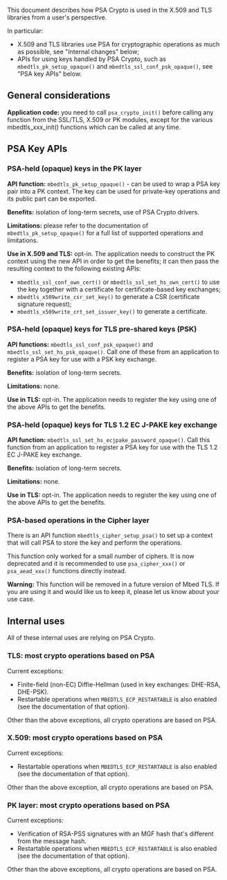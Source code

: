 This document describes how PSA Crypto is used in the X.509 and TLS libraries
from a user's perspective.

In particular:
- X.509 and TLS libraries use PSA for cryptographic operations as much as
  possible, see "Internal changes" below;
- APIs for using keys handled by PSA Crypto, such as
  `mbedtls_pk_setup_opaque()` and `mbedtls_ssl_conf_psk_opaque()`, see
"PSA key APIs" below.

General considerations
----------------------

**Application code:** you need to call `psa_crypto_init()` before calling any
function from the SSL/TLS, X.509 or PK modules, except for the various
mbedtls_xxx_init() functions which can be called at any time.

PSA Key APIs
-------------------------

### PSA-held (opaque) keys in the PK layer

**API function:** `mbedtls_pk_setup_opaque()` - can be used to wrap a PSA key
pair into a PK context. The key can be used for private-key operations and its
public part can be exported.

**Benefits:** isolation of long-term secrets, use of PSA Crypto drivers.

**Limitations:** please refer to the documentation of `mbedtls_pk_setup_opaque()`
for a full list of supported operations and limitations.

**Use in X.509 and TLS:** opt-in. The application needs to construct the PK context
using the new API in order to get the benefits; it can then pass the
resulting context to the following existing APIs:

- `mbedtls_ssl_conf_own_cert()` or `mbedtls_ssl_set_hs_own_cert()` to use the
  key together with a certificate for certificate-based key exchanges;
- `mbedtls_x509write_csr_set_key()` to generate a CSR (certificate signature
  request);
- `mbedtls_x509write_crt_set_issuer_key()` to generate a certificate.

### PSA-held (opaque) keys for TLS pre-shared keys (PSK)

**API functions:** `mbedtls_ssl_conf_psk_opaque()` and
`mbedtls_ssl_set_hs_psk_opaque()`. Call one of these from an application to
register a PSA key for use with a PSK key exchange.

**Benefits:** isolation of long-term secrets.

**Limitations:** none.

**Use in TLS:** opt-in. The application needs to register the key using one of
the above APIs to get the benefits.

### PSA-held (opaque) keys for TLS 1.2 EC J-PAKE key exchange

**API function:** `mbedtls_ssl_set_hs_ecjpake_password_opaque()`.  Call this
function from an application to register a PSA key for use with the TLS 1.2 EC
J-PAKE key exchange.

**Benefits:** isolation of long-term secrets.

**Limitations:** none.

**Use in TLS:** opt-in. The application needs to register the key using one of
the above APIs to get the benefits.

### PSA-based operations in the Cipher layer

There is an API function `mbedtls_cipher_setup_psa()` to set up a context
that will call PSA to store the key and perform the operations.

This function only worked for a small number of ciphers. It is now deprecated
and it is recommended to use `psa_cipher_xxx()` or `psa_aead_xxx()` functions
directly instead.

**Warning:** This function will be removed in a future version of Mbed TLS. If
you are using it and would like us to keep it, please let us know about your
use case.

Internal uses
----------------

All of these internal uses are relying on PSA Crypto.

### TLS: most crypto operations based on PSA

Current exceptions:

- Finite-field (non-EC) Diffie-Hellman (used in key exchanges: DHE-RSA,
  DHE-PSK).
- Restartable operations when `MBEDTLS_ECP_RESTARTABLE` is also enabled (see
  the documentation of that option).

Other than the above exceptions, all crypto operations are based on PSA.

### X.509: most crypto operations based on PSA

Current exceptions:

- Restartable operations when `MBEDTLS_ECP_RESTARTABLE` is also enabled (see
  the documentation of that option).

Other than the above exception, all crypto operations are based on PSA.

### PK layer: most crypto operations based on PSA

Current exceptions:

- Verification of RSA-PSS signatures with an MGF hash that's different from
  the message hash.
- Restartable operations when `MBEDTLS_ECP_RESTARTABLE` is also enabled (see
  the documentation of that option).

Other than the above exceptions, all crypto operations are based on PSA.

